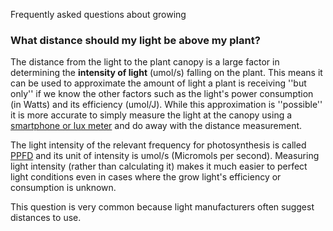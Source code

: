 Frequently asked questions about growing

### What distance should my light be above my plant? ###
The distance from the light to the plant canopy is a large factor in determining the <strong>intensity of light</strong> (umol/s) falling on the plant. This means it can be used to approximate the amount of light a plant is receiving ''but only'' if we know the other factors such as the light's power consumption (in Watts) and its efficiency (umol/J). While this approximation is ''possible'' it is more accurate to simply measure the light at the canopy using a [smartphone or lux meter](/Light#measuring_light_intensity) and do away with the distance measurement. 

The light intensity of the relevant frequency for photosynthesis is called [PPFD](/Light) and its unit of intensity is umol/s (Micromols per second). Measuring light intensity (rather than calculating it) makes it much easier to perfect light conditions even in cases where the grow light's efficiency or consumption is unknown.

This question is very common because light manufacturers often suggest distances to use.